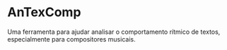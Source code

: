 # AnTexComp
Uma ferramenta para ajudar analisar o comportamento rítmico de textos, especialmente para compositores musicais.
